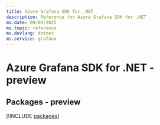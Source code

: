 ```yaml
---
title: Azure Grafana SDK for .NET
description: Reference for Azure Grafana SDK for .NET
ms.date: 09/04/2025
ms.topic: reference
ms.devlang: dotnet
ms.service: grafana
---
```

# Azure Grafana SDK for .NET - preview
## Packages - preview
[!INCLUDE [packages](grafana-index.md)]